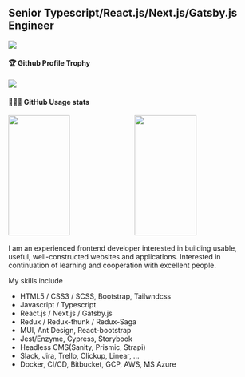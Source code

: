 ## Senior Typescript/React.js/Next.js/Gatsby.js Engineer

![](https://komarev.com/ghpvc/?username=JSExpert1121)   <br />
<div>
  <h4>🏆 Github Profile Trophy</h4>
    <img src="https://github-profile-trophy.vercel.app/?username=JSExpert1121&column=8&theme=onedark"/>
</div>
<div>
  <h4>👨🏻‍💻 GitHub Usage stats</h4>
  <img width="49.5%" height="240px" src="https://github-readme-stats.vercel.app/api?username=JSExpert1121&show_icons=true&theme=blueberry&hide_border=true"  />
  <img width="49.5%" height="240px" src="https://github-readme-stats.vercel.app/api/top-langs/?username=JSExpert1121&layout=compact&theme=blueberry&hide_border=true" />
</div>


I am an experienced frontend developer interested in building usable, useful, well-constructed websites and applications. Interested in continuation of learning and cooperation with excellent people.

My skills include
- HTML5 / CSS3 / SCSS, Bootstrap, Tailwndcss
- Javascript / Typescript
- React.js / Next.js / Gatsby.js
- Redux / Redux-thunk / Redux-Saga
- MUI, Ant Design, React-bootstrap
- Jest/Enzyme, Cypress, Storybook
- Headless CMS(Sanity, Prismic, Strapi)
- Slack, Jira, Trello, Clickup, Linear, ...
- Docker, CI/CD, Bitbucket, GCP, AWS, MS Azure
